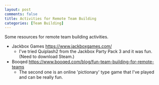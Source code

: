 ```yaml
---
layout: post
comments: false
title: Activities for Remote Team Building
categories: [Team Building]
---
```


Some resources for remote team building activities.

- Jackbox Games <a href = "https://www.jackboxgames.com/" target = "_blank">https://www.jackboxgames.com/</a>
  - I've tried Quiplash2 from the Jackbox Party Pack 3 and it was fun. (Need to download Steam.)
- Booqed <a href = "https://www.booqed.com/blog/fun-team-building-for-remote-teams" target = "_blank">https://www.booqed.com/blog/fun-team-building-for-remote-teams</a>
  - The second one is an online 'pictionary' type game that I've played and can be really fun.
